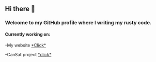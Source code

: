 ## Hi there 👋
### Welcome to my GitHub profile where I writing my rusty code.

#### Currently working on:
  -My website [\*Click\*](https://github.com/TheSainEyereg/olejka.pw)
  
  -CanSat project [\*click\*](https://github.com/TheSainEyereg/CanSat-ElectronJS-App)

